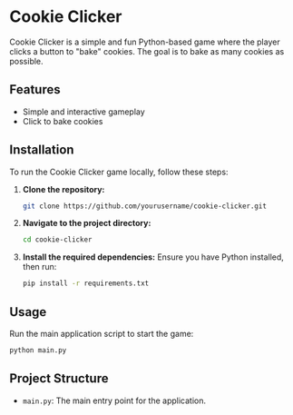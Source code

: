 

# Cookie Clicker

Cookie Clicker is a simple and fun Python-based game where the player clicks a button to "bake" cookies. The goal is to bake as many cookies as possible.

## Features

- Simple and interactive gameplay
- Click to bake cookies

## Installation

To run the Cookie Clicker game locally, follow these steps:

1. **Clone the repository:**
   ```bash
   git clone https://github.com/yourusername/cookie-clicker.git
   ```
2. **Navigate to the project directory:**
   ```bash
   cd cookie-clicker
   ```
3. **Install the required dependencies:**
   Ensure you have Python installed, then run:
   ```bash
   pip install -r requirements.txt
   ```

## Usage

Run the main application script to start the game:

```bash
python main.py
```

## Project Structure

- `main.py`: The main entry point for the application.
